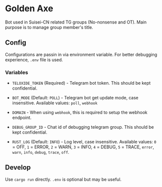 # Golden Axe

Bot used in Suisei-CN related TG groups (No-nonsense and OT). Main purpose is to manage group member's title.

## Config

Configurations are passin in via environment variable. For better debugging experience, `.env` file is used.

### Variables

- `TELOXIDE_TOKEN` (Required) - Telegram bot token. This should be kept confidential.

- `BOT_MODE` (Default: `POLL`) - Telegram bot get update mode, case insensitive. Available values: `poll`, `webhook`

- `DOMAIN` - When using `webhook`, this is required to setup the webhook endpoint.

- `DEBUG_GROUP_ID` - Chat id of debugging telegram group. This should be kept confidential.

- `RUST_LOG` (Default: `INFO`) - Log level, case insensitive. Available values: `0` = OFF, `1` = ERROR, `2` = WARN, `3` = INFO, `4` = DEBUG, `5` = TRACE, `error`, `warn`, `info`, `debug`, `trace`, `off`.

## Develop

Use `cargo run` directly. `.env` is optional but may be useful.
